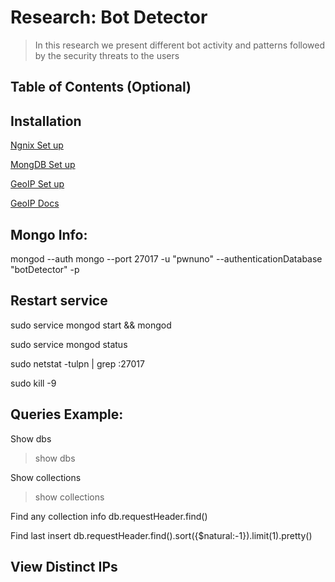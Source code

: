 # Research: Bot Detector

> In this research we present different bot activity and patterns followed by the security threats to the users


## Table of Contents (Optional)

## Installation 

<a href= "https://www.digitalocean.com/community/tutorials/how-to-install-nginx-on-ubuntu-18-04"> Ngnix Set up </a>

<a href= "https://www.howtoforge.com/tutorial/install-mongodb-on-ubuntu/"> MongDB Set up </a>

<a href= "http://ctrtard.com/code/how-to-install-the-maxmind-geoip2-database-for-php/"> GeoIP Set up </a>

<a href = "https://www.php.net/manual/en/book.geoip.php"> GeoIP Docs </a>


## Mongo Info:

mongod --auth
mongo --port 27017 -u "pwnuno" --authenticationDatabase "botDetector" -p 

## Restart service

sudo service mongod start && mongod

sudo service mongod status

sudo netstat -tulpn | grep :27017

sudo kill -9 <pid>



## Queries Example:

Show dbs
> show dbs

Show collections
> show collections

Find any collection info
db.requestHeader.find()

Find last insert
db.requestHeader.find().sort({$natural:-1}).limit(1).pretty()


## View Distinct IPs

